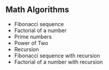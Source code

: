 ## Math Algorithms

- Fibonacci sequence
- Factorial of a number
- Prime numbers
- Power of Two
- Recursion
- Fibonacci sequence with recursion
- Factorial of a number with recursion
